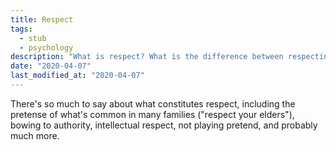 ```yaml
---
title: Respect
tags:
  - stub
  - psychology
description: "What is respect? What is the difference between respecting a person and respecting authority? What is intellectual respect? What is the connection to pretense?"
date: "2020-04-07"
last_modified_at: "2020-04-07"
---
```


There's so much to say about what constitutes respect, including the pretense of what's common in many families ("respect your elders"), bowing to authority, intellectual respect, not playing pretend, and probably much more.
